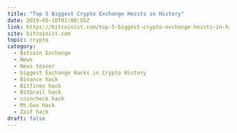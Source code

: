 ```yaml
---
title: "Top 5 Biggest Crypto Exchange Heists in History"
date: 2019-05-10T01:00:55Z
link: https://bitcoinist.com/top-5-biggest-crypto-exchange-heists-in-history/?utm_medium=RSS&utm_source=hune
site: bitcoinist.com
topic: crypto
category:
  - Bitcoin Exchange
  - News
  - News teaser
  - biggest Exchange Hacks in Crypto History
  - Binance hack
  - Bitfinex hack
  - BitGrail hack
  - coincheck hack
  - Mt.Gox Hack
  - Zaif hack
draft: false
---
```

